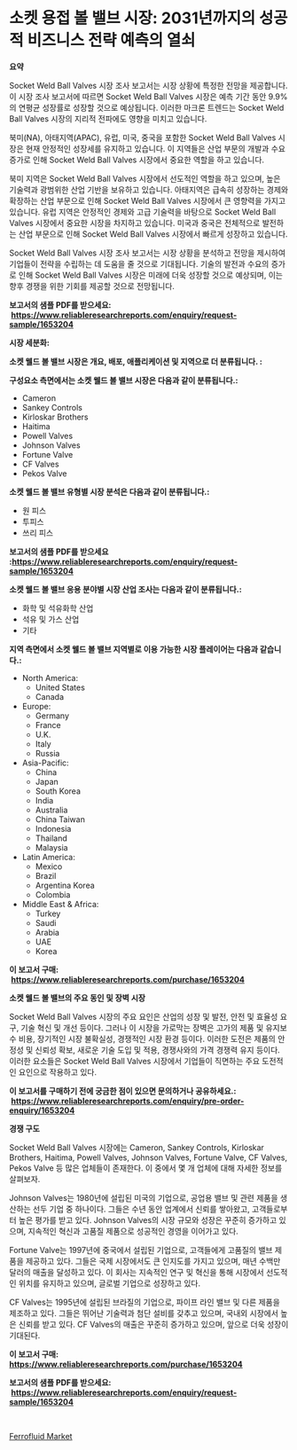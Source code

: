 <p><h1>소켓 용접 볼 밸브 시장: 2031년까지의 성공적 비즈니스 전략 예측의 열쇠</h1></p><p><strong>요약</strong></p>
<p><p>Socket Weld Ball Valves 시장 조사 보고서는 시장 상황에 특정한 전망을 제공합니다. 이 시장 조사 보고서에 따르면 Socket Weld Ball Valves 시장은 예측 기간 동안 9.9%의 연평균 성장률로 성장할 것으로 예상됩니다. 이러한 마크론 트렌드는 Socket Weld Ball Valves 시장의 지리적 전파에도 영향을 미치고 있습니다.</p><p>북미(NA), 아태지역(APAC), 유럽, 미국, 중국을 포함한 Socket Weld Ball Valves 시장은 현재 안정적인 성장세를 유지하고 있습니다. 이 지역들은 산업 부문의 개발과 수요 증가로 인해 Socket Weld Ball Valves 시장에서 중요한 역할을 하고 있습니다.</p><p>북미 지역은 Socket Weld Ball Valves 시장에서 선도적인 역할을 하고 있으며, 높은 기술력과 광범위한 산업 기반을 보유하고 있습니다. 아태지역은 급속히 성장하는 경제와 확장하는 산업 부문으로 인해 Socket Weld Ball Valves 시장에서 큰 영향력을 가지고 있습니다. 유럽 지역은 안정적인 경제와 고급 기술력을 바탕으로 Socket Weld Ball Valves 시장에서 중요한 시장을 차지하고 있습니다. 미국과 중국은 전체적으로 발전하는 산업 부문으로 인해 Socket Weld Ball Valves 시장에서 빠르게 성장하고 있습니다.</p><p>Socket Weld Ball Valves 시장 조사 보고서는 시장 상황을 분석하고 전망을 제시하여 기업들이 전략을 수립하는 데 도움을 줄 것으로 기대됩니다. 기술의 발전과 수요의 증가로 인해 Socket Weld Ball Valves 시장은 미래에 더욱 성장할 것으로 예상되며, 이는 향후 경쟁을 위한 기회를 제공할 것으로 전망됩니다.</p></p>
<p><strong>보고서의 샘플 PDF를 받으세요: &nbsp;<a href="https://www.reliableresearchreports.com/enquiry/request-sample/1653204">https://www.reliableresearchreports.com/enquiry/request-sample/1653204</a></strong></p>
<p><strong>시장 세분화:</strong></p>
<p><strong> 소켓 웰드 볼 밸브 시장은 개요, 배포, 애플리케이션 및 지역으로 더 분류됩니다. :</strong></p>
<p><strong>구성요소 측면에서는 소켓 웰드 볼 밸브 시장은 다음과 같이 분류됩니다.:</strong></p>
<p><ul><li>Cameron</li><li>Sankey Controls</li><li>Kirloskar Brothers</li><li>Haitima</li><li>Powell Valves</li><li>Johnson Valves</li><li>Fortune Valve</li><li>CF Valves</li><li>Pekos Valve</li></ul></p>
<p><strong> 소켓 웰드 볼 밸브 유형별 시장 분석은 다음과 같이 분류됩니다.:</strong></p>
<p><ul><li>원 피스</li><li>투피스</li><li>쓰리 피스</li></ul></p>
<p><strong>보고서의 샘플 PDF를 받으세요 :<a href="https://www.reliableresearchreports.com/enquiry/request-sample/1653204">https://www.reliableresearchreports.com/enquiry/request-sample/1653204</a></strong></p>
<p><strong> 소켓 웰드 볼 밸브 응용 분야별 시장 산업 조사는 다음과 같이 분류됩니다.:</strong></p>
<p><ul><li>화학 및 석유화학 산업</li><li>석유 및 가스 산업</li><li>기타</li></ul></p>
<p><strong>지역 측면에서 소켓 웰드 볼 밸브 지역별로 이용 가능한 시장 플레이어는 다음과 같습니다.:</strong></p>
<p><ul>
    <li>
        North America:
        <ul>
            <li>United States</li>
            <li>Canada</li>
        </ul>
    </li>
    <li>
        Europe:
        <ul>
            <li>Germany</li>
            <li>France</li>
            <li>U.K.</li>
            <li>Italy</li>
            <li>Russia</li>
        </ul>
    </li>
    <li>
        Asia-Pacific:
        <ul>
            <li>China</li>
            <li>Japan</li>
            <li>South Korea</li>
            <li>India</li>
            <li>Australia</li>
            <li>China Taiwan</li>
            <li>Indonesia</li>
            <li>Thailand</li>
            <li>Malaysia</li>
        </ul>
    </li>
    <li>
        Latin America:
        <ul>
            <li>Mexico</li>
            <li>Brazil</li>
            <li>Argentina Korea</li>
            <li>Colombia</li>
        </ul>
    </li>
    <li>
        Middle East & Africa:
        <ul>
            <li>Turkey</li>
            <li>Saudi</li>
            <li>Arabia</li>
            <li>UAE</li>
            <li>Korea</li>
        </ul>
    </li>
    </ul></p>
<p><strong>이 보고서 구매: &nbsp;<a href="https://www.reliableresearchreports.com/purchase/1653204">https://www.reliableresearchreports.com/purchase/1653204</a></strong></p>
<p><strong>소켓 웰드 볼 밸브의 주요 동인 및 장벽 시장</strong></p>
<p><p>Socket Weld Ball Valves 시장의 주요 요인은 산업의 성장 및 발전, 안전 및 효율성 요구, 기술 혁신 및 개선 등이다. 그러나 이 시장을 가로막는 장벽은 고가의 제품 및 유지보수 비용, 장기적인 시장 불확실성, 경쟁적인 시장 환경 등이다. 이러한 도전은 제품의 안정성 및 신뢰성 확보, 새로운 기술 도입 및 적용, 경쟁사와의 가격 경쟁력 유지 등이다. 이러한 요소들은 Socket Weld Ball Valves 시장에서 기업들이 직면하는 주요 도전적인 요인으로 작용하고 있다.</p></p>
<p><strong>이 보고서를 구매하기 전에 궁금한 점이 있으면 문의하거나 공유하세요.: &nbsp;<a href="https://www.reliableresearchreports.com/enquiry/pre-order-enquiry/1653204">https://www.reliableresearchreports.com/enquiry/pre-order-enquiry/1653204</a></strong></p>
<p><strong>경쟁 구도</strong></p>
<p><p>Socket Weld Ball Valves 시장에는 Cameron, Sankey Controls, Kirloskar Brothers, Haitima, Powell Valves, Johnson Valves, Fortune Valve, CF Valves, Pekos Valve 등 많은 업체들이 존재한다. 이 중에서 몇 개 업체에 대해 자세한 정보를 살펴보자.</p><p>Johnson Valves는 1980년에 설립된 미국의 기업으로, 공업용 밸브 및 관련 제품을 생산하는 선두 기업 중 하나이다. 그들은 수년 동안 업계에서 신뢰를 쌓아왔고, 고객들로부터 높은 평가를 받고 있다. Johnson Valves의 시장 규모와 성장은 꾸준히 증가하고 있으며, 지속적인 혁신과 고품질 제품으로 성공적인 경영을 이어가고 있다.</p><p>Fortune Valve는 1997년에 중국에서 설립된 기업으로, 고객들에게 고품질의 밸브 제품을 제공하고 있다. 그들은 국제 시장에서도 큰 인지도를 가지고 있으며, 매년 수백만 달러의 매출을 달성하고 있다. 이 회사는 지속적인 연구 및 혁신을 통해 시장에서 선도적인 위치를 유지하고 있으며, 글로벌 기업으로 성장하고 있다.</p><p>CF Valves는 1995년에 설립된 브라질의 기업으로, 파이프 라인 밸브 및 다른 제품을 제조하고 있다. 그들은 뛰어난 기술력과 첨단 설비를 갖추고 있으며, 국내외 시장에서 높은 신뢰를 받고 있다. CF Valves의 매출은 꾸준히 증가하고 있으며, 앞으로 더욱 성장이 기대된다.</p></p>
<p><strong>이 보고서 구매: &nbsp; <a href="https://www.reliableresearchreports.com/purchase/1653204">https://www.reliableresearchreports.com/purchase/1653204</a></strong></p>
<p><strong>보고서의 샘플 PDF를 받으세요: &nbsp;<a href="https://www.reliableresearchreports.com/enquiry/request-sample/1653204">https://www.reliableresearchreports.com/enquiry/request-sample/1653204</a></strong><strong></strong></p>
<p>&nbsp;</p>
<p><p><a href="https://fearless-okapi-6c8.notion.site/Ferrofluid-Market-Analysis-Examines-its-Scope-on-Growth-Opportunities-and-Forecasted-Trends-Spannin-5c76bc41b8464be79b90cdcece9ca5e2">Ferrofluid Market</a></p></p>
